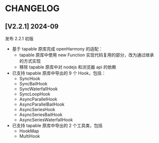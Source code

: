 # CHANGELOG

## [V2.2.1] 2024-09

发布 2.2.1 初版

- 基于 tapable 原库完成 openHarmony 的适配：
  - tapable 原库中使用 new Function 实现代码复用的部分，改为通过继承的方式实现
  - 移除 tapable 原库中对 nodejs 和浏览器 api 的依赖 
- 已支持 tapable 原库中导出的 9 个 Hook，包括：
  - SyncHook
  - SyncBailHook
  - SyncWaterfallHook
  - SyncLoopHook
  - AsyncParallelHook
  - AsyncParallelBailHook
  - AsyncSeriesHook
  - AsyncSeriesBailHook
  - AsyncSeriesWaterfallHook
- 已支持 tapable 原库中导出的 2 个工具类，包括
  - HookMap
  - MultiHook
